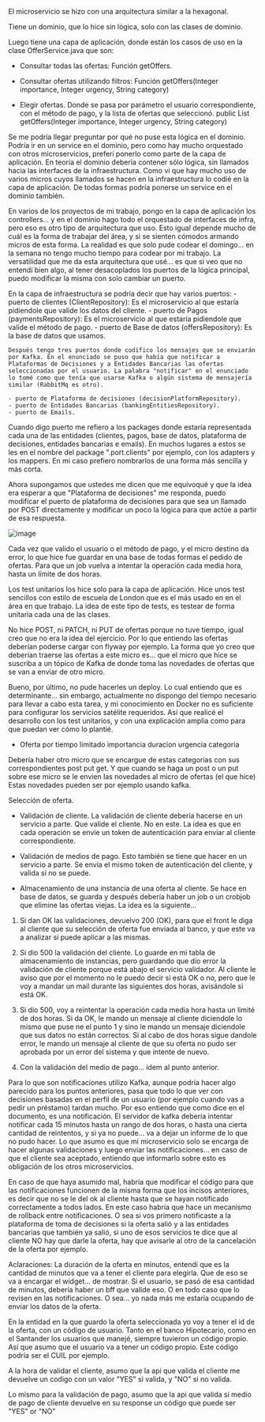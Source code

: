 El microservicio se hizo con una arquitectura similar a la hexagonal.

Tiene un dominio, que lo hice sin lógica, solo con las clases de dominio.

Luego tiene una capa de aplicación, donde están los casos de uso en la clase OfferService.java que son:

- Consultar todas las ofertas: Función getOffers.

- Consultar ofertas utilizando filtros: Función getOffers(Integer importance, Integer urgency, String category)

- Elegir ofertas. Donde se pasa por parámetro el usuario correspondiente, con el método de pago, y la lista de ofertas que seleccionó.
	public List<Offer> getOffers(Integer importance, Integer urgency, String category)

Se me podría llegar preguntar por qué no puse esta lógica en el dominio. Podría ir en un service en el dominio, pero como hay mucho orquestado con otros microservicios, preferí ponerlo como parte de la capa de aplicación. En teoría el dominio debería contener sólo lógica, sin llamados hacia las interfaces de la infraestructura. Como vi que hay mucho uso de varios micros cuyos llamados se hacen en la infraestructura lo codié en la capa de aplicación. De todas formas podría ponerse un service en el dominio también.

En varios de los proyectos de mi trabajo, pongo en la capa de aplicación los controllers... y en el dominio hago todo el orquestado de interfaces de infra, pero eso es otro tipo de arquitectura que uso. Esto igual depende mucho de cuál es la forma de trabajar del área, y si se sienten cómodos armando micros de esta forma. La realidad es que solo pude codear el domingo...  en la semana no tengo mucho tiempo para codear por mi trabajo. La versatilidad que me da esta arquitectura que usé... es que si veo que no entendí bien algo, al tener desacoplados los puertos de la lógica principal, puedo modificar la misma con solo cambiar un puerto.

En la capa de infraestructura se podría decir que hay varios puertos:
	- puerto de clientes (ClientRepository): Es el microservicio al que estaría pidiendole que valide los datos del cliente.
	- puerto de Pagos (paymentsRepository): Es el microservicio al que estaría pidiendole que valide el método de pago.
	- puerto de Base de datos (offersRepository): Es la base de datos que usamos.
	
	Después tengo tres puertos donde codifico los mensajes que se enviarán por Kafka. En el enunciado se puso que había que notificar a Plataformas de Decisiones y a Entidades Bancarias las ofertas seleccionadas por el usuario. La palabra "notificar" en el enunciado lo tomé como que tenía que usarse Kafka o algún sistema de mensajería similar (RabbitMq es otro).
	
	- puerto de Plataforma de decisiones (decisionPlatformRepository). 
	- puerto de Entidades Bancarias (bankingEntitiesRepository).
	- puerto de Emails.
	
	
Cuando digo puerto me refiero a los packages donde estaría representada cada una de las entidades (clientes, pagos, base de datos, plataforma de decisiones, entidades bancarias e emails). En muchos lugares a estos se les en el nombre del package ".port.clients" por ejemplo, con los adapters y los mappers. En mi caso prefiero nombrarlos de una forma más sencilla y más corta.

Ahora supongamos que ustedes me dicen que me equivoqué y que la idea era esperar a que "Plataforma de decisiones" me responda, puedo modificar el puerto de plataforma de decisiones para que sea un llamado por POST directamente y modificar un poco la lógica para que actúe a partir de esa respuesta.

![image](https://github.com/emanuelmachado1983/offers/assets/33380573/ee93b11b-b822-430d-8a21-662abd36a754)


Cada vez que valido el usuario o el método de pago, y el micro destino da error, lo que hice fue guardar en una base de todas formas el pedido de ofertas. Para que un job vuelva a intentar la operación cada media hora, hasta un límite de dos horas.



Los test unitarios los hice solo para la capa de aplicación. Hice unos test sencillos con estilo de escuela de London que es el más usado en en el área en que trabajo. La idea de este tipo de tests, es testear de forma unitaria cada una de las clases.



No hice POST, ni PATCH, ni PUT de ofertas porque no tuve tiempo, igual creo que no era la idea del ejercicio. Por lo que entiendo las ofertas deberían poderse cargar con flyway por ejemplo. 
La forma que yo creo que deberían traerse las ofertas a este micro es... que el micro que hice se suscriba a un tópico de Kafka de donde toma las novedades de ofertas que se van a enviar de otro micro.




Bueno, por último, no pude hacerles un deploy. Lo cual entiendo que es determinante... sin embargo, actualmente no dispongo del tiempo necesario para llevar a cabo esta tarea, y mi conocimiento en Docker no es suficiente para configurar los servicios satélite requeridos.
Así que realicé el desarrollo con los test unitarios, y con una explicación amplia como para que puedan ver cómo lo plantié.









	








- Oferta por tiempo limitado
	importancia
	duracion
	urgencia
	categoria
	
Debería haber otro micro que se encargue de estas categorías con sus correspondientes post put get.
Y que cuando se haga un post o un put sobre ese micro se le envien las novedades al micro de ofertas (el que hice)
Estas novedades pueden ser por ejemplo usando kafka.


Selección de oferta.
- Validación de cliente. La validación de cliente debería hacerse en un servicio a parte. Que valide el cliente. No en este.
La idea es que en cada operación se envíe un token de autenticación para enviar al cliente correspondiente.

- Validación de medios de pago. Esto también se tiene que hacer en un servicio a parte. Se envía el mismo token de autenticación del cliente, y valida si no se puede.

- Almacenamiento de una instancia de una oferta al cliente. Se hace en base de datos, se guarda y después debería haber un job o un crobjob que elimine las ofertas viejas.
La idea es la siguiente...


1) Si dan OK las validaciones, devuelvo 200 (OK), para que el front le diga al cliente que su selección de oferta fue enviada al banco, y que este va a analizar si puede aplicar a las mismas.

2) Si dio 500 la validación del cliente. Lo guarde en mi tabla de almacenamiento de instancias, pero guardando que dio error la validación de cliente porque está abajo el servicio validador. Al cliente le aviso que por el momento no le puedo decir si está OK o no, pero que le voy a mandar un mail durante las siguientes dos horas, avisándole si está OK.

3) Si dio 500, voy a reintentar la operación cada media hora hasta un limité de dos horas. Si da OK, le mando un mensaje al cliente diciendole lo mismo que puse ne el punto 1  y sino le mando un mensaje diciendole que sus datos no están correctos. Si al cabo de dos horas sigue dandole error, le mando un mensaje al cliente de que su oferta no pudo ser aprobada por un error del sistema y que intente de nuevo.


4) Con la validación del medio de pago... idem al punto anterior.



Para lo que son notificaciones utilizo Kafka, aunque podría hacer algo parecido para los puntos anteriores, pasa que todo lo que ver con decisiones basadas en el perfil de un usuario (por ejemplo cuando vas a pedir un préstamo) tardan mucho. Por eso entiendo que como dice en el documento, es una notificación. El servidor de kafka debería intentar notificar cada 15 minutos hasta un rango de dos horas, o hasta una cierta cantidad de reintentos, y si ya no puede... va a dejar un informe de lo que no pudo hacer. Lo que asumo es que mi microservicio solo se encarga de hacer algunas validaciones y luego enviar las notificaciones... en caso de que el cliente sea aceptado, entiendo que informarlo sobre esto es obligación de los otros microservicios.

En caso de que haya asumido mal, habría que modificar el código para que las notificaciones funcionen de la misma forma que los incisos anteriores, es decir que no se le del ok al cliente hasta que se hayan notificado correctamente a todos lados. En este caso habría que hace un mecanismo de rollback entre notificaciones. O sea si vos primero notificaste a la plataforma de toma de decisiones si la oferta salió y a las entidades bancarias que también ya salió, si uno de esos servicios te dice que al cliente NO hay que darle la oferta, hay que avisarle al otro de la cancelación de la oferta por ejemplo.



Aclaraciones: 
La duración de la oferta en minutos, entendí que es la cantidad de minutos que va a tener el cliente para elegirla. Que de eso se va a encargar el widget... de mostrar.
Si el usuario, se pasó de esa cantidad de minutos, debería haber un bff que valide eso. O en todo caso que lo revisen en las notificaciones. O sea... yo nada más me estaría ocupando de enviar los datos de la oferta.

En la entidad en la que guardo la oferta seleccionada yo voy a tener el id de la oferta, con un código de usuario. Tanto en el banco Hipotecario, como en el Santander los usuarios que manejé, siempre tuvieron un código propio. Así que asumo que el usuario va a tener un código propio. Este código podría ser el CUIL por ejemplo.


A la hora de validar el cliente, asumo que la api que valida el cliente me devuelve un codigo con un valor "YES" si valida, y "NO" si no valida.

Lo mismo para la validación de pago, asumo que la api que valida si medio de pago de cliente devuelve en su response un código que puede ser "YES" or "NO"

